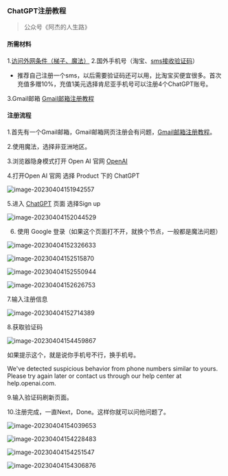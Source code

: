 ### ChatGPT注册教程

> 公众号《阿杰的人生路》
>

#### 所需材料

1.[访问外网条件（梯子、魔法）](https://www.hjtnt.pro/auth/register?code=QRY5)
2.国外手机号（淘宝、[sms接收验证码](https://sms-activate.org/?ref=4372520)）

- 推荐自己注册一个sms，以后需要验证码还可以用，比淘宝买便宜很多。首次充值多赠10%，充值1美元选择肯尼亚手机号可以注册4个ChatGPT账号。

3.Gmail邮箱 [Gmail邮箱注册教程](gmail.md)

#### 注册流程

1.首先有一个Gmail邮箱，Gmail邮箱网页注册会有问题，[Gmail邮箱注册教程](gmail.md)。

2.使用魔法，选择非亚洲地区。

3.浏览器隐身模式打开 Open AI 官网 [OpenAI](https://openai.com/)

4.打开Open AI 官网 选择 Product 下的 ChatGPT

![image-20230404151942557](ChatGPT/image-20230404151942557.png)

5.进入 [ChatGPT]( https://chat.openai.com/auth/login) 页面 选择Sign up

![image-20230404152044529](ChatGPT/image-20230404152044529.png)

6. 使用 Google 登录（如果这个页面打不开，就换个节点，一般都是魔法问题）

![image-20230404152326633](ChatGPT/image-20230404152326633.png)

![image-20230404152515870](ChatGPT/image-20230404152515870.png)



![image-20230404152550944](ChatGPT/image-20230404152550944.png)

![image-20230404152626753]( ChatGPT/image-20230404152626753.png)

7.输入注册信息

![image-20230404152714389]( ChatGPT/image-20230404152714389.png)

8.获取验证码

![image-20230404154459867](ChatGPT/image-20230404154459867.png)

如果提示这个，就是说你手机号不行，换手机号。

 We've detected suspicious behavior from phone numbers similar to yours. Please try again later or contact us through our help center at help.openai.com.

9.输入验证码刷新页面。

10.注册完成，一直Next，Done。这样你就可以问他问题了。

![image-20230404154039653](ChatGPT/image-20230404154039653.png)

![image-20230404154228483](ChatGPT/image-20230404154228483.png)

![image-20230404154251547](ChatGPT/image-20230404154251547.png)

![image-20230404154306876](ChatGPT/image-20230404154306876.png)

